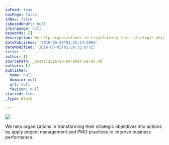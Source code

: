```yaml
---
inFeed: true
hasPage: false
inNav: false
isBasedOnUrl: null
inLanguage: null
keywords: []
description: We help organizations in transforming their strategic objectives into actions by apply project management and PMO practices to improve business performance.
datePublished: '2016-05-05T01:25:14.599Z'
dateModified: '2016-05-05T01:24:33.877Z'
title: ''
author: []
sourcePath: _posts/2016-05-04-what-we-do.md
authors: []
publisher:
  name: null
  domain: null
  url: null
  favicon: null
starred: true
_type: Blurb

---
```

![](https://the-grid-user-content.s3-us-west-2.amazonaws.com/219e77b5-8d04-4ffb-b9d9-9b57f0b02589.jpg)

We help organizations in transforming their strategic objectives into actions by apply project management and PMO practices to improve business performance.
